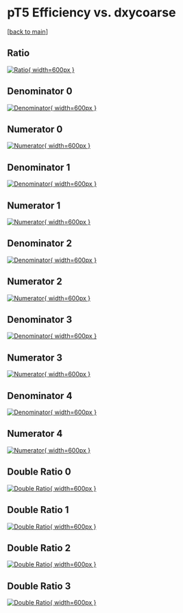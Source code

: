 # pT5 Efficiency vs. dxycoarse

[[back to main](./)]



## Ratio

[![Ratio](../mtv/var/pT5_base_321_0_eff_dxycoarse.png){ width=600px }](../mtv/var/pT5_base_321_0_eff_dxycoarse.pdf)

## Denominator 0

[![Denominator](../mtv/den/pT5_base_321_0_eff_dxycoarse_den0.png){ width=600px }](../mtv/den/pT5_base_321_0_eff_dxycoarse_den0.pdf)

## Numerator 0

[![Numerator](../mtv/num/pT5_base_321_0_eff_dxycoarse_num0.png){ width=600px }](../mtv/num/pT5_base_321_0_eff_dxycoarse_num0.pdf)

## Denominator 1

[![Denominator](../mtv/den/pT5_base_321_0_eff_dxycoarse_den1.png){ width=600px }](../mtv/den/pT5_base_321_0_eff_dxycoarse_den1.pdf)

## Numerator 1

[![Numerator](../mtv/num/pT5_base_321_0_eff_dxycoarse_num1.png){ width=600px }](../mtv/num/pT5_base_321_0_eff_dxycoarse_num1.pdf)

## Denominator 2

[![Denominator](../mtv/den/pT5_base_321_0_eff_dxycoarse_den2.png){ width=600px }](../mtv/den/pT5_base_321_0_eff_dxycoarse_den2.pdf)

## Numerator 2

[![Numerator](../mtv/num/pT5_base_321_0_eff_dxycoarse_num2.png){ width=600px }](../mtv/num/pT5_base_321_0_eff_dxycoarse_num2.pdf)

## Denominator 3

[![Denominator](../mtv/den/pT5_base_321_0_eff_dxycoarse_den3.png){ width=600px }](../mtv/den/pT5_base_321_0_eff_dxycoarse_den3.pdf)

## Numerator 3

[![Numerator](../mtv/num/pT5_base_321_0_eff_dxycoarse_num3.png){ width=600px }](../mtv/num/pT5_base_321_0_eff_dxycoarse_num3.pdf)

## Denominator 4

[![Denominator](../mtv/den/pT5_base_321_0_eff_dxycoarse_den4.png){ width=600px }](../mtv/den/pT5_base_321_0_eff_dxycoarse_den4.pdf)

## Numerator 4

[![Numerator](../mtv/num/pT5_base_321_0_eff_dxycoarse_num4.png){ width=600px }](../mtv/num/pT5_base_321_0_eff_dxycoarse_num4.pdf)

## Double Ratio 0

[![Double Ratio](../mtv/ratio/pT5_base_321_0_eff_dxycoarse_ratio0.png){ width=600px }](../mtv/ratio/pT5_base_321_0_eff_dxycoarse_ratio0.pdf)

## Double Ratio 1

[![Double Ratio](../mtv/ratio/pT5_base_321_0_eff_dxycoarse_ratio1.png){ width=600px }](../mtv/ratio/pT5_base_321_0_eff_dxycoarse_ratio1.pdf)

## Double Ratio 2

[![Double Ratio](../mtv/ratio/pT5_base_321_0_eff_dxycoarse_ratio2.png){ width=600px }](../mtv/ratio/pT5_base_321_0_eff_dxycoarse_ratio2.pdf)

## Double Ratio 3

[![Double Ratio](../mtv/ratio/pT5_base_321_0_eff_dxycoarse_ratio3.png){ width=600px }](../mtv/ratio/pT5_base_321_0_eff_dxycoarse_ratio3.pdf)

